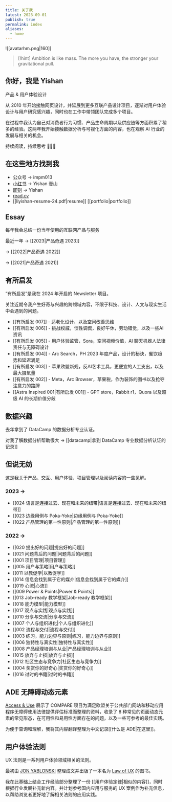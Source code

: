 ```yaml
---
title: 关于我
latest: 2023-09-01
publish: true
permalink: index
aliases:
  - home
---
```

![[avatarhm.png|160]]

> [!hint] Ambition is like mass. The more you have, the stronger your gravitational pull.
## 你好，我是 Yishan

产品 & 用户体验设计

从 2010 年开始接触网页设计，并延展到更多互联产品设计项目，逐渐对用户体验设计与用户研究感兴趣，同时也在工作中带领团队完成多个项目。

在过程中我认为自己对消费者行为习惯、产品生命周期以及供应链等方面积累了稍多的经验。这两年我开始接触数据分析与可视化方面的内容，也在观察 AI 行业的发展与相关的机会。 

持续阅读，持续思考 🙆🏻‍♂️

## 在这些地方找到我

- 公众号 → impm013
- [小红书](https://www.xiaohongshu.com/user/profile/5c0cd528f7e8b95f0e136e35) → Yishan 壹山
- [即刻](https://okjk.co/EDH2Nb) → Yishan
- [read.cv](https://read.cv/liyishan)
- [[liyishan-resume-24.pdf|resume]] [[portfolio|portfolio]]

## Essay

每年我会总结一份当年使用的互联网产品与服务

最近一年 → [[2023|产品奇遇 2023]]

→ [[2022|产品奇遇 2022]]

→ [[2021|产品奇遇 2021]]

## 有所启发

“有所启发”是我在 2024 年开启的 Newsletter 项目。

关注近期令我产生好奇与兴趣的跨领域内容，不限于科技、设计、人文与现实生活中会遇到的问题。

- [[有所启发 007]] - 适老化设计，以及空间改善思维
- [[有所启发 006]] - 挑战权威，惯性调侃，良好午休，劳动错觉，以及一些AI资讯
- [[有所启发 005]] - 用户体验监管，Sora，空间视频价值，AI 聊天机器人法律责任与无障碍设计
- [[有所启发 004]] - Arc Search，PH 2023 年度产品，设计的秘诀，餐饮趋势和延迟满足
- [[有所启发 003]] - 苹果欧盟新规，反AI艺术工具，更便宜的人工支出，以及最大摄氧量
-  [[有所启发 002]] - Meta，Arc Browser，苹果税，作为装饰的图书以及抢夺注意力的路牌
-  [[Astra Inspired 001|有所启发 001]] - GPT store，Rabbit r1，Quora 以及超级 AI 的长期价值分歧

## 数据兴趣

去年拿到了 DataCamp 的数据分析专业认证。

对我了解数据分析帮助很大 → [[datacamp|拿到 DataCamp 专业数据分析认证的记录]]

## 但说无妨

这是我关于产品、交互、用户体验、项目管理以及阅读内容的一些见解。

### 2023 →

- [[024 语言是连接过去、现在和未来的纽带|语言是连接过去、现在和未来的纽带]]
- [[023 边缘用例与 Poka-Yoke|边缘用例与 Poka-Yoke]]
- [[022 产品管理的第一性原则|产品管理的第一性原则]]
### 2022 →

- [[020 提出好的问题|提出好的问题]]
- [[021 问题背后的问题|问题背后的问题]]
- [[001 项目管理|项目管理]]
- [[005 用户与策略|用户与策略]]
- [[011 以教促学|以教促学]]
- [[014 信息会找到属于它的媒介|信息会找到属于它的媒介]]
- [[019 心流|心流]]
- [[009 Power & Points|Power & Points]]
- [[013 Job-ready 教学框架|Job-ready 教学框架]]
- [[018 能力模型|能力模型]]
- [[017 观点与实践|观点与实践]]
- [[010 分享与交流|分享与交流]]
- [[007 个人与组织进化|个人与组织进化]]
- [[002 流程与交付|流程与交付]]
- [[003 练习，能力边界与原则|练习，能力边界与原则]]
- [[006 独特性与真实性|独特性与真实性]]
- [[008 产品经理培训与从业|产品经理培训与从业]]
- [[015 放弃与止损|放弃与止损]]
- [[012 社区生态与竞争力|社区生态与竞争力]]
- [[004 奖赏你的好奇心|奖赏你的好奇心]]
- [[016 过时的书籍|过时的书籍]]

## ADE 无障碍动态元素

[Access & Use](https://accessuse.eu/en/) 展示了 COMPARE 项目为满足欧盟关于公共部门网站和移动应用程序无障碍使用法律提供评估标准而整理的资料，收录了 8 种常见的页面动态元素的常见形态，在可用性和易用性方面存在的问题，以及一些可参考的最佳实践。

为便于查询和理解，我将其内容翻译整理为中文记录[[什么是 ADE|在这里]]。

## 用户体验法则

UX 法则是一系列用户体验领域相关的法则。

最初由 [JON YABLONSKI](https://jonyablonski.com/) 整理成文并出版了一本名为 [Law of UX](https://jonyablonski.com/articles/2020/laws-of-ux-book/) 的图书。

我在此基础上结合工作经验部分整理了一份 [[用户体验定律|相似的内容]]，同时根据行业发展补充新内容。并计划参考国内应用与服务的 UX 案例作为补充信息，以帮助浏览者更好地了解相关法则的应用实践。